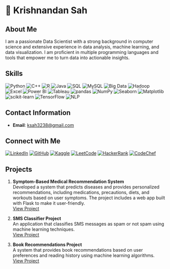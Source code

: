 # 👋 Krishnandan Sah

## About Me
I am a passionate Data Scientist with a strong background in computer science and extensive experience in data analysis, machine learning, and data visualization. I am proficient in multiple programming languages and tools that empower me to turn data into actionable insights.

## Skills
![Python](https://img.shields.io/badge/Python-3776AB?style=for-the-badge&logo=python&logoColor=white)
![C++](https://img.shields.io/badge/C%2B%2B-00599C?style=for-the-badge&logo=c%2B%2B&logoColor=white)
![R](https://img.shields.io/badge/R-276DC3?style=for-the-badge&logo=r&logoColor=white)
![Java](https://img.shields.io/badge/Java-007396?style=for-the-badge&logo=java&logoColor=white)
![SQL](https://img.shields.io/badge/SQL-336791?style=for-the-badge&logo=postgresql&logoColor=white)
![MySQL](https://img.shields.io/badge/MySQL-4479A1?style=for-the-badge&logo=mysql&logoColor=white)
![Big Data](https://img.shields.io/badge/Big_Data-FF5733?style=for-the-badge&logoColor=white)
![Hadoop](https://img.shields.io/badge/Hadoop-66CCFF?style=for-the-badge&logo=apache-hadoop&logoColor=white)
![Excel](https://img.shields.io/badge/Excel-217346?style=for-the-badge&logo=microsoft-excel&logoColor=white)
![Power BI](https://img.shields.io/badge/Power_BI-F2C811?style=for-the-badge&logo=power-bi&logoColor=white)
![Tableau](https://img.shields.io/badge/Tableau-E97627?style=for-the-badge&logo=tableau&logoColor=white)
![pandas](https://img.shields.io/badge/pandas-150458?style=for-the-badge&logo=pandas&logoColor=white)
![NumPy](https://img.shields.io/badge/NumPy-013243?style=for-the-badge&logo=numpy&logoColor=white)
![Seaborn](https://img.shields.io/badge/Seaborn-4EADCB?style=for-the-badge&logoColor=white)
![Matplotlib](https://img.shields.io/badge/Matplotlib-FF5733?style=for-the-badge&logo=matplotlib&logoColor=white)
![scikit-learn](https://img.shields.io/badge/scikit--learn-F7931E?style=for-the-badge&logo=scikit-learn&logoColor=white)
![TensorFlow](https://img.shields.io/badge/TensorFlow-FF6F00?style=for-the-badge&logo=tensorflow&logoColor=white)
![NLP](https://img.shields.io/badge/NLP-008080?style=for-the-badge&logoColor=white)




## Contact Information
- **Email**: ksah3238@gmail.com

## Connect with Me
[![LinkedIn](https://img.shields.io/badge/LinkedIn-0077B5?style=for-the-badge&logo=linkedin&logoColor=white)](https://www.linkedin.com/in/krishnandan)
[![GitHub](https://img.shields.io/badge/GitHub-181717?style=for-the-badge&logo=github&logoColor=white)](https://github.com/Krishna-3238)
[![Kaggle](https://img.shields.io/badge/Kaggle-20BEFF?style=for-the-badge&logo=kaggle&logoColor=white)](https://www.kaggle.com/krishnandansah)
[![LeetCode](https://img.shields.io/badge/LeetCode-FFA116?style=for-the-badge&logo=leetcode&logoColor=white)](https://leetcode.com/u/ksah3238/)
[![HackerRank](https://img.shields.io/badge/HackerRank-2EC866?style=for-the-badge&logo=hackerrank&logoColor=white)](https://www.hackerrank.com/profile/ksah3238)
[![CodeChef](https://img.shields.io/badge/CodeChef-5B4638?style=for-the-badge&logo=codechef&logoColor=white)](https://www.codechef.com/users/krishna_323)

## Projects
1. **Symptom-Based Medical Recommendation System**  
   Developed a system that predicts diseases and provides personalized recommendations, including medications, precautions, diets, and workouts based on user symptoms. The project includes a web app built with Flask to make it user-friendly.  
   [View Project](https://github.com/Krishna-3238/Medical-Recommendation-System.git)

2. **SMS Classifier Project**  
   An application that classifies SMS messages as spam or not spam using machine learning techniques.  
   [View Project](https://sms-classifier-project-app.streamlit.app/)

3. **Book Recommendations Project**  
   A system that provides book recommendations based on user preferences and reading history using machine learning algorithms.  
   [View Project](https://book-recommendation-system-ml.streamlit.app/)
